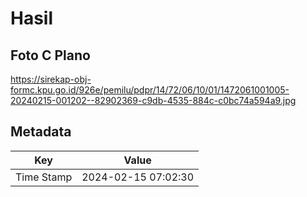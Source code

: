 # Hasil

## Foto C Plano

https://sirekap-obj-formc.kpu.go.id/926e/pemilu/pdpr/14/72/06/10/01/1472061001005-20240215-001202--82902369-c9db-4535-884c-c0bc74a594a9.jpg


## Metadata

| Key        | Value               |
| ---------- | ------------------- |
| Time Stamp | 2024-02-15 07:02:30 |



